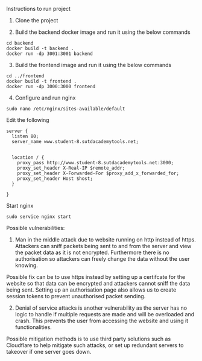 Instructions to run project

1) Clone the project

2) Build the backend docker image and run it using the below commands 
```
cd backend
docker build -t backend .
docker run -dp 3001:3001 backend
```

3) Build the frontend image and run it using the below commands
```
cd ../frontend
docker build -t frontend .
docker run -dp 3000:3000 frontend
```

4) Configure and run nginx 
```
sudo nano /etc/nginx/sites-available/default
```

Edit the following
```
server {
  listen 80;
  server_name www.student-8.sutdacademytools.net;


  location / {
    proxy_pass http://www.student-8.sutdacademytools.net:3000;
    proxy_set_header X-Real-IP $remote_addr;
    proxy_set_header X-Forwarded-For $proxy_add_x_forwarded_for;
    proxy_set_header Host $host;
  }

}
```
Start nginx
```
sudo service nginx start
```

Possible vulnerabilities:
1) Man in the middle attack due to website running on http instead of https. 
Attackers can sniff packets being sent to and from the server and view the 
packet data as it is not encrypted. Furthermore there is no authorisation so 
attackers can freely change the data without the user knowing.

Possible fix can be to use https instead by setting up a certifcate for the website
so that data can be encrypted and attackers cannot sniff the data being sent. 
Setting up an authorisation page also allows us to create session tokens to prevent 
unauthorised packet sending.

2) Denial of service attacks is another vulnerability as the server has no logic to
handle if multiple requests are made and will be overloaded and crash. This prevents
the user from accessing the website and using it functionalities.

Possible mitigation methods is to use third party solutions such as Cloudflare to help 
mitigate such attacks, or set up redundant servers to takeover if one server goes down.